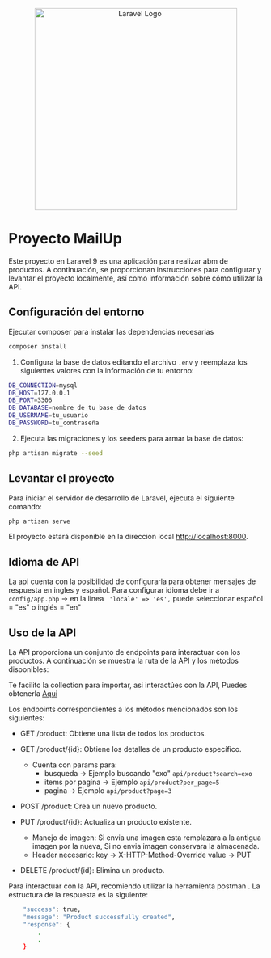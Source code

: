<p align="center"><a href="https://laravel.com" target="_blank"><img src="https://raw.githubusercontent.com/laravel/art/master/logo-lockup/5%20SVG/2%20CMYK/1%20Full%20Color/laravel-logolockup-cmyk-red.svg" width="400" alt="Laravel Logo"></a></p>


# Proyecto MailUp

Este proyecto en Laravel 9 es una aplicación para realizar abm de productos. A continuación, se proporcionan instrucciones para configurar y levantar el proyecto localmente, así como información sobre cómo utilizar la API.


## Configuración del entorno

Ejecutar composer para instalar las dependencias necesarias
```sh
composer install
```

1. Configura la base de datos editando el archivo `.env` y reemplaza los siguientes valores con la información de tu entorno:
```sh
DB_CONNECTION=mysql
DB_HOST=127.0.0.1
DB_PORT=3306
DB_DATABASE=nombre_de_tu_base_de_datos
DB_USERNAME=tu_usuario
DB_PASSWORD=tu_contraseña
```

2. Ejecuta las migraciones y los seeders para armar la base de datos:

```sh
php artisan migrate --seed
```

## Levantar el proyecto

Para iniciar el servidor de desarrollo de Laravel, ejecuta el siguiente comando:
```sh
php artisan serve
```

El proyecto estará disponible en la dirección local [http://localhost:8000](http://localhost:8000).

## Idioma de API

La api cuenta con la posibilidad de configurarla para obtener mensajes de respuesta en ingles y español. Para configurar idioma debe ir a
```config/app.php``` -> en la linea ``` 'locale' => 'es',``` puede seleccionar español = "es" o inglés = "en" 

## Uso de la API

La API proporciona un conjunto de endpoints para interactuar con los productos. A continuación se muestra la ruta de la API y los métodos disponibles:

Te facilito la collection para importar, asi interactúes con la API, Puedes obtenerla [Aqui](https://github.com/gabrielvega9316/mailup_api/blob/main/resources/docs/MailUp-api.postman_collection.json)

Los endpoints correspondientes a los métodos mencionados son los siguientes:

- GET /product: Obtiene una lista de todos los productos.
- GET /product/{id}: Obtiene los detalles de un producto específico.
   - Cuenta con params para: 
        - busqueda -> Ejemplo buscando "exo" `api/product?search=exo`
        - items por pagina -> Ejemplo `api/product?per_page=5`
        - pagina -> Ejemplo `api/product?page=3`
    
    
- POST /product: Crea un nuevo producto.
- PUT /product/{id}: Actualiza un producto existente.
    - Manejo de imagen: Si envia una imagen esta remplazara a la antigua imagen por la nueva, Si no envia imagen conservara la almacenada.
    - Header necesario: key -> X-HTTP-Method-Override  value -> PUT 
- DELETE /product/{id}: Elimina un producto.

Para interactuar con la API, recomiendo utilizar la herramienta postman . La estructura de la respuesta es la siguiente:

```sh
    "success": true,
    "message": "Product successfully created",
    "response": {
        .
        .
    }
```

